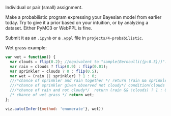 Individual or pair (small) assignment.

Make a probabilistic program expressing your Bayesian model from earlier today. Try to give it a prior based on your intuition, or by analyzing a dataset. Either PyMC3 or WebPPL is fine.

Submit it as an `.ipynb` or a `.wppl` file in `projects/4-probabilistic`.

Wet grass example:

```javascript
var wet = function() {
  var clouds = flip(0.2); //equivalent to "sample(Bernoulli({p:0.5}))": returns 0 or 1
  var rain = clouds ? flip(0.9) : flip(0.01);
  var sprinkler = clouds ? 0 : flip(0.5);
  var wet = (rain || sprinkler) ? 1 : 0;
  ///*chance of sprinkler and rain together */ return (rain && sprinkler) ? 1 : 0
  ///*chance of sprinkler given observed not cloudy*/ condition(clouds == 0); return sprinkler ? 1 : 0;
  ///*chance of rain and not cloudy*/  return (rain && !clouds) ? 1 : 0;
  /* chance of wet grass */ return wet;
};

viz.auto(Infer({method: 'enumerate'}, wet))
```
